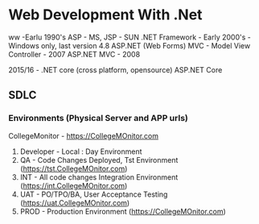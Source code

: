 # Web Development With .Net

 ww -Earlu 1990's 
 ASP - MS, JSP - SUN
 .NET Framework - Early 2000's - Windows only, last version 4.8
 ASP.NET (Web Forms)
 MVC - Model View Controller - 2007
 ASP.NET MVC - 2008


 2015/16 - .NET core (cross platform, opensource)
 ASP.NET Core

 ## SDLC
 ### Environments (Physical Server and APP urls)
 CollegeMonitor - https://CollegeMOnitor.com

 1. Developer - Local : Day Environment
 1. QA - Code Changes Deployed, Tst Environment (https://tst.CollegeMOnitor.com)
 1. INT - All code changes Integration Environment (https://int.CollegeMOnitor.com)
 1. UAT - PO/TPO/BA, User Acceptance Testing (https://uat.CollegeMOnitor.com)
 1. PROD - Production Environment (https://CollegeMOnitor.com)